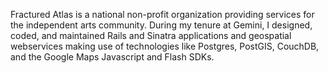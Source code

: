 <!--
title: Fractured Atlas
location: Los Angeles, CA & New York, NY
description: Helping artists succeed as entrepreneurs
position: Senior Developer, UI Designer
website: http://fracturedatlas.org
publish_date: 2008-03-15

-->

Fractured Atlas is a national non-profit organization providing services for the independent arts community. During my tenure at Gemini, I designed, coded, and maintained Rails and Sinatra applications and geospatial webservices making use of technologies like Postgres, PostGIS, CouchDB, and the Google Maps Javascript and Flash SDKs.
